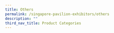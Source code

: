 ```yaml
---
title: Others
permalink: /singapore-pavilion-exhibitors/others
description: ""
third_nav_title: Product Categories
---
```

